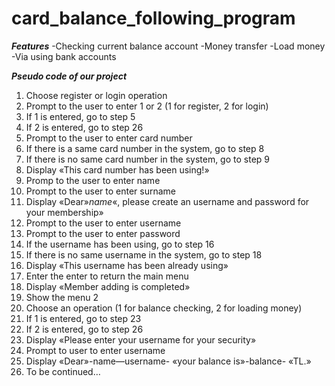 # card_balance_following_program

***Features***
-Checking current balance account 
-Money transfer
-Load money
-Via using bank accounts

***Pseudo code of our project***
1) Choose register or login operation
2) Prompt to the user to enter 1 or 2 (1 for register, 2 for login)
3) If 1 is entered, go to step 5
4) If 2 is entered, go to step 26
5) Prompt to the user to enter card number
6) If there is a same card number in the system, go to step 8
7) If there is no same card number in the system, go to step 9
8) Display «This card number has been using!»
9) Promp to the user to enter name
10) Prompt to the user to enter surname
11) Display «Dear»_name_«, please create an username and password for your membership»
12) Prompt to the user to enter username
13) Prompt to the user to enter password
14) If the username has been using, go to step 16
15) If there is no same username in the system, go to step 18
16) Display «This username has been already using» 
17) Enter the enter to return the main menu
18) Display «Member adding is completed»
19) Show the menu 2
20) Choose an operation (1 for balance checking, 2 for loading money)
21) If 1 is entered, go to step 23
22) If 2 is entered, go to step 26
23) Display «Please enter your username for your security»
24) Prompt to user to enter username
25) Display «Dear»-name—username- «your balance is»-balance- «TL.»
26) To be continued…










